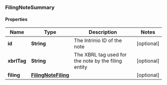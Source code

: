 
### FilingNoteSummary

#### Properties
Name | Type | Description | Notes
------------ | ------------- | ------------- | -------------
**id** | **String** | The Intrinio ID of the note |  [optional]
**xbrlTag** | **String** | The XBRL tag used for the note by the filing entity |  [optional]
**filing** | [**FilingNoteFiling**](FilingNoteFiling.md) |  |  [optional]



